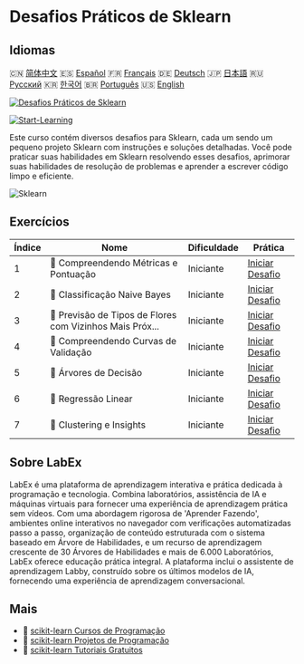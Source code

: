 # Desafios Práticos de Sklearn

## Idiomas

🇨🇳 [简体中文](README_zh.md) 🇪🇸 [Español](README_es.md) 🇫🇷 [Français](README_fr.md) 🇩🇪 [Deutsch](README_de.md) 🇯🇵 [日本語](README_ja.md) 🇷🇺 [Русский](README_ru.md) 🇰🇷 [한국어](README_ko.md) 🇧🇷 [Português](README_pt.md) 🇺🇸 [English](README.md) 

[![Desafios Práticos de Sklearn](https://cover-creator.labex.io/sklearn-practice-challenges.png?lang=pt)](https://labex.io/pt/courses/sklearn-practice-challenges)

[![Start-Learning](https://img.shields.io/badge/Start-Learning-whitesmoke?style=for-the-badge)](https://labex.io/pt/courses/sklearn-practice-challenges)

Este curso contém diversos desafios para Sklearn, cada um sendo um pequeno projeto Sklearn com instruções e soluções detalhadas. Você pode praticar suas habilidades em Sklearn resolvendo esses desafios, aprimorar suas habilidades de resolução de problemas e aprender a escrever código limpo e eficiente.

![Sklearn](https://img.shields.io/badge/Sklearn-whitesmoke?style=for-the-badge&logo=sklearn)


## Exercícios

|   Índice | Nome                                                      | Dificuldade   | Prática                                                                                                                              |
|----------|-----------------------------------------------------------|---------------|--------------------------------------------------------------------------------------------------------------------------------------|
|        1 | 🎯  Compreendendo Métricas e Pontuação                    | Iniciante     | <a target='_blank' href='https://labex.io/pt/labs/python-understanding-metrics-and-scoring-185172'>Iniciar Desafio</a>               |
|        2 | 🎯  Classificação Naive Bayes                             | Iniciante     | <a target='_blank' href='https://labex.io/pt/labs/python-naive-bayes-classification-250427'>Iniciar Desafio</a>                      |
|        3 | 🎯  Previsão de Tipos de Flores com Vizinhos Mais Próx... | Iniciante     | <a target='_blank' href='https://labex.io/pt/labs/sklearn-predicting-flower-types-with-nearest-neighbors-256147'>Iniciar Desafio</a> |
|        4 | 🎯  Compreendendo Curvas de Validação                     | Iniciante     | <a target='_blank' href='https://labex.io/pt/labs/python-understanding-validation-curves-106940'>Iniciar Desafio</a>                 |
|        5 | 🎯  Árvores de Decisão                                    | Iniciante     | <a target='_blank' href='https://labex.io/pt/labs/python-decision-trees-92597'>Iniciar Desafio</a>                                   |
|        6 | 🎯  Regressão Linear                                      | Iniciante     | <a target='_blank' href='https://labex.io/pt/labs/python-linear-regression-185171'>Iniciar Desafio</a>                               |
|        7 | 🎯  Clustering e Insights                                 | Iniciante     | <a target='_blank' href='https://labex.io/pt/labs/python-clustering-and-insights-198286'>Iniciar Desafio</a>                         |

## Sobre LabEx

LabEx é uma plataforma de aprendizagem interativa e prática dedicada à programação e tecnologia. Combina laboratórios, assistência de IA e máquinas virtuais para fornecer uma experiência de aprendizagem prática sem vídeos. Com uma abordagem rigorosa de 'Aprender Fazendo', ambientes online interativos no navegador com verificações automatizadas passo a passo, organização de conteúdo estruturada com o sistema baseado em Árvore de Habilidades, e um recurso de aprendizagem crescente de 30 Árvores de Habilidades e mais de 6.000 Laboratórios, LabEx oferece educação prática integral. A plataforma inclui o assistente de aprendizagem Labby, construído sobre os últimos modelos de IA, fornecendo uma experiência de aprendizagem conversacional.

## Mais

- 🔗 [scikit-learn Cursos de Programação](https://github.com/labex-labs/awesome-programming-courses)
- 🔗 [scikit-learn Projetos de Programação](https://github.com/labex-labs/awesome-programming-projects)
- 🔗 [scikit-learn Tutoriais Gratuitos](https://github.com/labex-labs/sklearn-free-tutorials)


